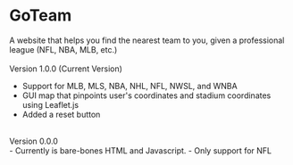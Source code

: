 # GoTeam
A website that helps you find the nearest team to you, given a professional league (NFL, NBA, MLB, etc.)
<br>
<br>
Version 1.0.0 (Current Version)
<br>
- Support for MLB, MLS, NBA, NHL, NFL, NWSL, and WNBA
- GUI map that pinpoints user's coordinates and stadium coordinates using Leaflet.js
- Added a reset button
<br>
Version 0.0.0
<br>
- Currently is bare-bones HTML and Javascript.
- Only support for NFL
<br>
